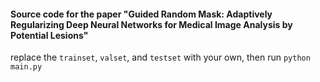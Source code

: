 #### Source code for the paper "Guided Random Mask: Adaptively Regularizing Deep Neural Networks for Medical Image Analysis by Potential Lesions"

replace the `trainset`, `valset`, and `testset` with your own, then run `python main.py`